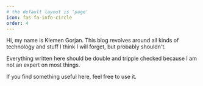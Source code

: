 ```yaml
---
# the default layout is 'page'
icon: fas fa-info-circle
order: 4
---
```


Hi, my name is Klemen Gorjan. This blog revolves around all kinds of technology and stuff I think I will forget, but probably shouldn't.  

Everything written here should be double and tripple checked because I am not an expert on most things.

If you find something useful here, feel free to use it.